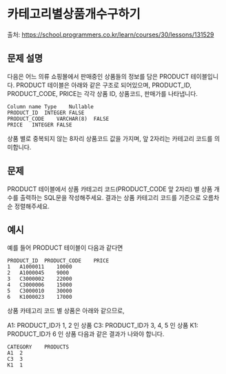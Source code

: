 # 카테고리별상품개수구하기

출처: https://school.programmers.co.kr/learn/courses/30/lessons/131529

## 문제 설명

다음은 어느 의류 쇼핑몰에서 판매중인 상품들의 정보를 담은 PRODUCT 테이블입니다. PRODUCT 테이블은 아래와 같은 구조로 되어있으며, PRODUCT_ID, PRODUCT_CODE, PRICE는 각각 상품 ID, 상품코드, 판매가를 나타냅니다.

```
Column name	Type	Nullable
PRODUCT_ID	INTEGER	FALSE
PRODUCT_CODE	VARCHAR(8)	FALSE
PRICE	INTEGER	FALSE
```

상품 별로 중복되지 않는 8자리 상품코드 값을 가지며, 앞 2자리는 카테고리 코드를 의미합니다.

## 문제

PRODUCT 테이블에서 상품 카테고리 코드(PRODUCT_CODE 앞 2자리) 별 상품 개수를 출력하는 SQL문을 작성해주세요. 결과는 상품 카테고리 코드를 기준으로 오름차순 정렬해주세요.

## 예시

예를 들어 PRODUCT 테이블이 다음과 같다면

```
PRODUCT_ID	PRODUCT_CODE	PRICE
1	A1000011	10000
2	A1000045	9000
3	C3000002	22000
4	C3000006	15000
5	C3000010	30000
6	K1000023	17000
```

상품 카테고리 코드 별 상품은 아래와 같으므로,

A1: PRODUCT_ID가 1, 2 인 상품
C3: PRODUCT_ID가 3, 4, 5 인 상품
K1: PRODUCT_ID가 6 인 상품
다음과 같은 결과가 나와야 합니다.

```
CATEGORY	PRODUCTS
A1	2
C3	3
K1	1
```
